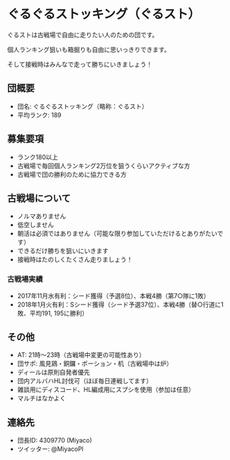 # ぐるぐるストッキング（ぐるスト）

ぐるストは古戦場で自由に走りたい人のための団です。

個人ランキング狙いも箱掘りも自由に思いっきりできます。

そして接戦時はみんなで走って勝ちにいきましょう！

## 団概要

* 団名: ぐるぐるストッキング（略称：ぐるスト）
* 平均ランク: 189

## 募集要項

* ランク180以上
* 古戦場で毎回個人ランキング2万位を狙うくらいアクティブな方
* 古戦場で団の勝利のために協力できる方

## 古戦場について

* ノルマありません
* 低空しません
* 朝活は必須ではありません（可能な限り参加していただけるとありがたいです）
* できるだけ勝ちを狙いにいきます
* 接戦時はたのしくたくさん走りましょう！

### 古戦場実績

* 2017年11月水有利：シード獲得（予選8位）、本戦4勝（第7○隊に1敗）
* 2018年1月火有利：Sシード獲得（シード予選37位）、本戦4勝（替○行道に1敗、平均191, 195に勝利）

## その他

* AT: 21時〜23時（古戦場中変更の可能性あり）
* 団サポ: 風見鶏・銅鑼・ポーション・机（古戦場中は炉）
* ディールは原則自発者優先
* 団内アルバハHL討伐可（ほぼ毎日連戦してます）
* 雑談用にディスコード、HL編成用にスプシを使用（参加は任意）
* マルチはなかよく

## 連絡先

* 団長ID: 4309770 (Miyaco)
* ツイッター: @MiyacoPl
